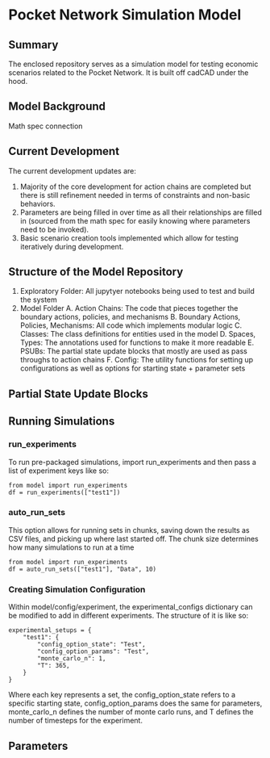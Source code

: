 # Pocket Network Simulation Model

## Summary

The enclosed repository serves as a simulation model for testing economic scenarios related to the Pocket Network. It is built off cadCAD under the hood.

## Model Background

Math spec connection

## Current Development

The current development updates are:

1. Majority of the core development for action chains are completed but there is still refinement needed in terms of constraints and non-basic behaviors.
2. Parameters are being filled in over time as all their relationships are filled in (sourced from the math spec for easily knowing where parameters need to be invoked).
3. Basic scenario creation tools implemented which allow for testing iteratively during development.

## Structure of the Model Repository

1. Exploratory Folder: All jupytyer notebooks being used to test and build the system
2. Model Folder
    A. Action Chains: The code that pieces together the boundary actions, policies, and mechanisms
    B. Boundary Actions, Policies, Mechanisms: All code which implements modular logic
    C. Classes: The class definitions for entities used in the model
    D. Spaces, Types: The annotations used for functions to make it more readable
    E. PSUBs: The partial state update blocks that mostly are used as pass throughs to action chains
    F. Config: The utility functions for setting up configurations as well as options for starting state + parameter sets

## Partial State Update Blocks

## Running Simulations

### run_experiments

To run pre-packaged simulations, import run_experiments and then pass a list of experiment keys like so:

    from model import run_experiments
    df = run_experiments(["test1"])

### auto_run_sets

This option allows for running sets in chunks, saving down the results as CSV files, and picking up where last started off. The chunk size determines how many simulations to run at a time

    from model import run_experiments
    df = auto_run_sets(["test1"], "Data", 10)

### Creating Simulation Configuration

Within model/config/experiment, the experimental_configs dictionary can be modified to add in different experiments. The structure of it is like so:

    experimental_setups = {
        "test1": {
            "config_option_state": "Test",
            "config_option_params": "Test",
            "monte_carlo_n": 1,
            "T": 365,
        }
    }

Where each key represents a set, the config_option_state refers to a specific starting state, config_option_params does the same for parameters, monte_carlo_n defines the number of monte carlo runs, and T defines the number of timesteps for the experiment.


## Parameters